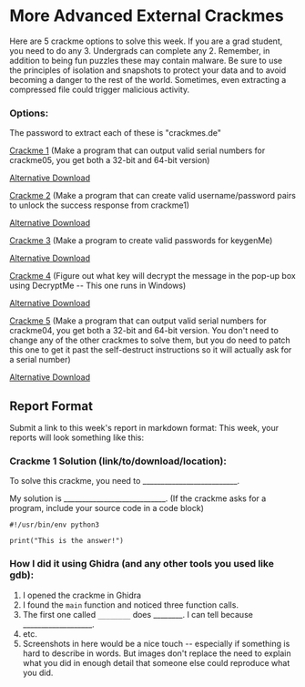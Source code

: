 # More Advanced External Crackmes

Here are 5 crackme options to solve this week. If you are a grad student, you need to do any 3. Undergrads can complete any 2. Remember, in addition to being fun puzzles these may contain malware. Be sure to use the principles of isolation and snapshots to protect your data and to avoid becoming a danger to the rest of the world. Sometimes, even extracting a compressed file could trigger malicious activity.

### Options:

The password to extract each of these is "crackmes.de"

[Crackme 1](http://crackmes.cf/users/seveb/crackme05/download/crackme05.tar.gz) (Make a program that can output valid serial numbers for crackme05, you get both a 32-bit and 64-bit version) 

[Alternative Download](https://crackmes.dreamhosters.com/users/seveb/crackme05/download/crackme05.tar.gz)

[Crackme 2](http://crackmes.cf/users/adamziaja/crackme1/download/crackme1.tar.gz) (Make a program that can create valid username/password pairs to unlock the success response from crackme1) 

[Alternative Download](https://crackmes.dreamhosters.com/users/adamziaja/crackme1/download/crackme1.tar.gz)

[Crackme 3](http://crackmes.cf/users/twistedtux/first_keygenme/download/keygenme.tgz) (Make a program to create valid passwords for keygenMe) 

[Alternative Download](https://crackmes.dreamhosters.com/users/twistedtux/first_keygenme/download/keygenme.tgz)

[Crackme 4](http://crackmes.cf/users/hmx0101/decryptme_1/download/Decryptme%231.zip) (Figure out what key will decrypt the message in the pop-up box using DecryptMe -- This one runs in Windows) 

[Alternative Download](https://crackmes.dreamhosters.com/users/hmx0101/decryptme_1/download/Decryptme%231.zip)

[Crackme 5](http://crackmes.cf/users/seveb/crackme04/download/crackme04.tar.gz) (Make a program that can output valid serial numbers for crackme04, you get both a 32-bit and 64-bit version. You don't need to change any of the other crackmes to solve them, but you do need to patch this one to get it past the self-destruct instructions so it will actually ask for a serial number) 

[Alternative Download](https://crackmes.dreamhosters.com/users/seveb/crackme04/download/crackme04.tar.gz)

## Report Format

Submit a link to this week's report in markdown format: This week, your reports will look something like this:

### Crackme 1 Solution (link/to/download/location):

To solve this crackme, you need to __________________________.

My solution is ____________________________. (If the crackme asks for a program, include your source code in a code block)

```
#!/usr/bin/env python3

print("This is the answer!")
```


### How I did it using Ghidra (and any other tools you used like gdb):

1. I opened the crackme in Ghidra
2. I found the `main` function and noticed three function calls.
3. The first one called `________` does ________. I can tell because ___________________.
4. etc.
5. Screenshots in here would be a nice touch -- especially if something is hard to describe in words. But images don't replace the need to explain what you did in enough detail that someone else could reproduce what you did.

